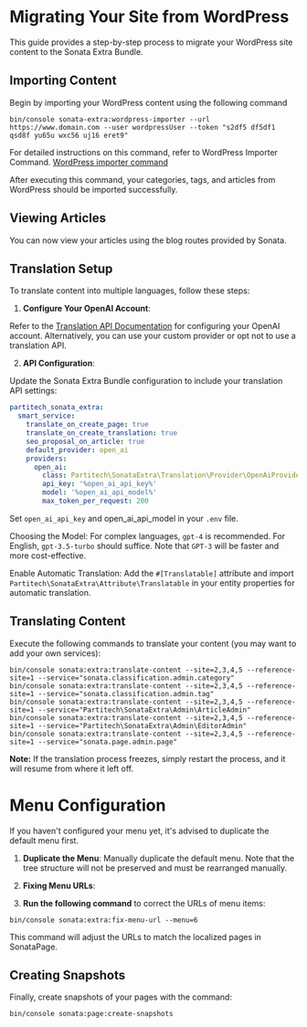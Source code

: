 # Migrating Your Site from WordPress


This guide provides a step-by-step process to migrate your WordPress site content to the Sonata Extra Bundle.

## Importing Content

Begin by importing your WordPress content using the following command


```shell
bin/console sonata-extra:wordpress-importer --url https://www.domain.com --user wordpressUser --token "s2df5 df5df1 qsd8f yu65u wxc56 uj16 eret9"

```

For detailed instructions on this command, refer to WordPress Importer Command. [WordPress importer command](../wordPress-import.md) 

After executing this command, your categories, tags, and articles from WordPress should be imported successfully.

## Viewing Articles

You can now view your articles using the blog routes provided by Sonata.

## Translation Setup
To translate content into multiple languages, follow these steps:

1. **Configure Your OpenAI Account**:

Refer to the [Translation API Documentation](translation-api.md) for configuring your OpenAI account. Alternatively, you can use your custom provider or opt not to use a translation API.

2. **API Configuration**:

Update the Sonata Extra Bundle configuration to include your translation API settings:


```yaml
partitech_sonata_extra:
  smart_service:
    translate_on_create_page: true
    translate_on_create_translation: true
    seo_proposal_on_article: true
    default_provider: open_ai
    providers:
      open_ai:
        class: Partitech\SonataExtra\Translation\Provider\OpenAiProvider
        api_key: '%open_ai_api_key%'
        model: '%open_ai_api_model%'
        max_token_per_request: 200

```


Set `open_ai_api_key` and open_ai_api_model in your `.env` file.

Choosing the Model:
For complex languages, `gpt-4` is recommended. For English, `gpt-3.5-turbo` should suffice. Note that `GPT-3` will be faster and more cost-effective.

Enable Automatic Translation:
Add the `#[Translatable]` attribute and import `Partitech\SonataExtra\Attribute\Translatable` in your entity properties for automatic translation.

## Translating Content

Execute the following commands to translate your content (you may want to add your own services):

```shell
bin/console sonata:extra:translate-content --site=2,3,4,5 --reference-site=1 --service="sonata.classification.admin.category"
bin/console sonata:extra:translate-content --site=2,3,4,5 --reference-site=1 --service="sonata.classification.admin.tag"
bin/console sonata:extra:translate-content --site=2,3,4,5 --reference-site=1 --service="Partitech\SonataExtra\Admin\ArticleAdmin"
bin/console sonata:extra:translate-content --site=2,3,4,5 --reference-site=1 --service="Partitech\SonataExtra\Admin\EditorAdmin"
bin/console sonata:extra:translate-content --site=2,3,4,5 --reference-site=1 --service="sonata.page.admin.page"
```
**Note:** If the translation process freezes, simply restart the process, and it will resume from where it left off.


# Menu Configuration

If you haven't configured your menu yet, it's advised to duplicate the default menu first.

1. **Duplicate the Menu**: Manually duplicate the default menu. Note that the tree structure will not be preserved and must be rearranged manually.

2. **Fixing Menu URLs**:
3. **Run the following command** to correct the URLs of menu items:

```shell
bin/console sonata:extra:fix-menu-url --menu=6
```
This command will adjust the URLs to match the localized pages in SonataPage.

## Creating Snapshots

Finally, create snapshots of your pages with the command:

```shell
bin/console sonata:page:create-snapshots

```

